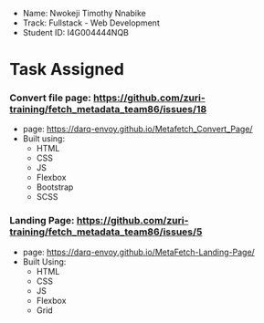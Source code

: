 - Name: Nwokeji Timothy Nnabike
- Track: Fullstack - Web Development
- Student ID: I4G004444NQB

# Task Assigned
### Convert file page: https://github.com/zuri-training/fetch_metadata_team86/issues/18
  - page: https://darq-envoy.github.io/Metafetch_Convert_Page/
  - Built using:
    - HTML
    - CSS
    - JS
    - Flexbox
    - Bootstrap
    - SCSS
  
### Landing Page: https://github.com/zuri-training/fetch_metadata_team86/issues/5
  - page: https://darq-envoy.github.io/MetaFetch-Landing-Page/
  - Built Using:
    - HTML
    - CSS
    - JS
    - Flexbox
    - Grid
